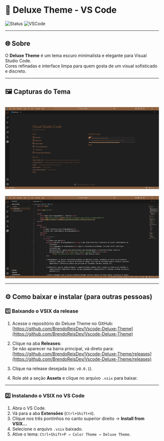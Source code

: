 # 🎨 Deluxe Theme - VS Code

![Status](https://img.shields.io/badge/status-concluído-green)
![VSCode](https://img.shields.io/badge/VSCode-darkgrey)

---

## 🌐 Sobre

O **Deluxe Theme** é um tema escuro minimalista e elegante para Visual Studio Code.  
Cores refinadas e interface limpa para quem gosta de um visual sofisticado e discreto.

---

## 🖼️ Capturas do Tema

![Imagem 1](images/img1.png)
---
![Imagem 2](images/img2.png)

---

## ⚙️ Como baixar e instalar (para outras pessoas)

### 1️⃣ Baixando o VSIX da release

1. Acesse o repositório do Deluxe Theme no GitHub:  
   [https://github.com/BrendoReisDev/Vscode-Deluxe-Theme](https://github.com/BrendoReisDev/Vscode-Deluxe-Theme)

2. Clique na aba **Releases**:  
    Se não aparecer na barra principal, vá direto para:  
     [https://github.com/BrendoReisDev/Vscode-Deluxe-Theme/releases](https://github.com/BrendoReisDev/Vscode-Deluxe-Theme/releases)

3. Clique na release desejada (ex: `v0.0.1`).  
4. Role até a seção **Assets** e clique no arquivo `.vsix` para baixar.

---
### 2️⃣ Instalando o VSIX no VS Code

1. Abra o VS Code.  
2. Vá para a aba **Extensões** (`Ctrl+Shift+X`).  
3. Clique nos três pontinhos no canto superior direito → **Install from VSIX...**  
4. Selecione o arquivo `.vsix` baixado.  
5. Ative o tema: `Ctrl+Shift+P → Color Theme → Deluxe Theme`.


